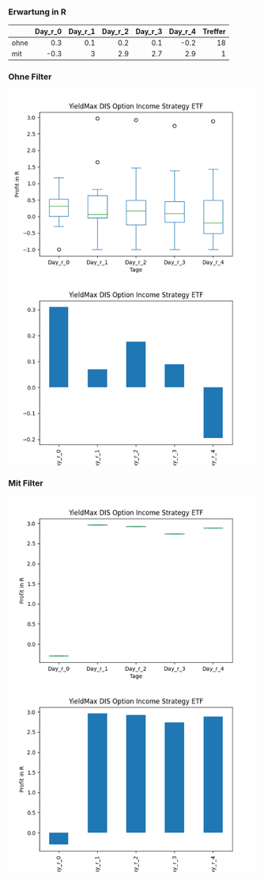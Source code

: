 ### Erwartung in R
|      |   Day_r_0 |   Day_r_1 |   Day_r_2 |   Day_r_3 |   Day_r_4 |   Treffer |
|:-----|----------:|----------:|----------:|----------:|----------:|----------:|
| ohne |       0.3 |       0.1 |       0.2 |       0.1 |      -0.2 |        18 |
| mit  |      -0.3 |       3   |       2.9 |       2.7 |       2.9 |         1 |

### Ohne Filter
![image info](./data/DISO_box_all.png)
![image info](./data/DISO_median_all.png)

### Mit Filter
![image info](./data/DISO_box_filtered.png)
![image info](./data/DISO_median_filtered.png)